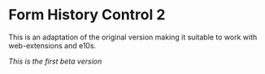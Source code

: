# Form History Control 2

This is an adaptation of the original version making it suitable to work with web-extensions and e10s.

_This is the first beta version_